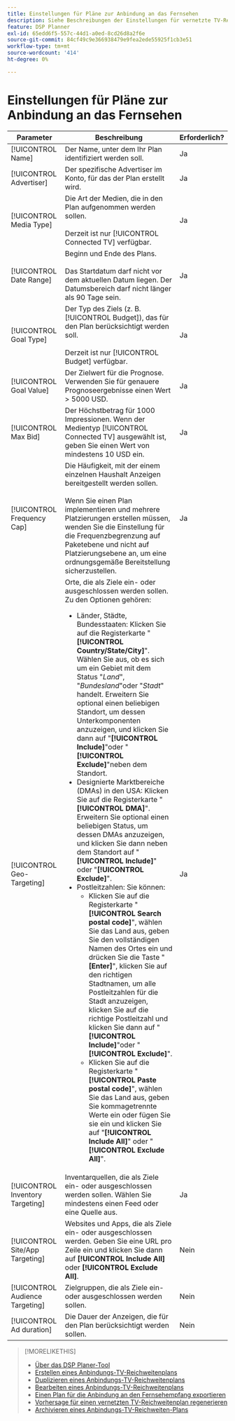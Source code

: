 ```yaml
---
title: Einstellungen für Pläne zur Anbindung an das Fernsehen
description: Siehe Beschreibungen der Einstellungen für vernetzte TV-Reichweitenpläne.
feature: DSP Planner
exl-id: 65edd6f5-557c-44d1-a0ed-8cd26d8a2f6e
source-git-commit: 84cf49c9e366938479e9fea2ede55925f1cb3e51
workflow-type: tm+mt
source-wordcount: '414'
ht-degree: 0%

---
```


# Einstellungen für Pläne zur Anbindung an das Fernsehen

| Parameter | Beschreibung | Erforderlich? |
| --- | --- | --- |
| [!UICONTROL Name] | Der Name, unter dem Ihr Plan identifiziert werden soll. | Ja |
| [!UICONTROL Advertiser] | Der spezifische Advertiser im Konto, für das der Plan erstellt wird. | Ja |
| [!UICONTROL Media Type] | Die Art der Medien, die in den Plan aufgenommen werden sollen.<br><br>Derzeit ist nur [!UICONTROL Connected TV] verfügbar. | Ja |
| [!UICONTROL Date Range] | Beginn und Ende des Plans.<br><br>Das Startdatum darf nicht vor dem aktuellen Datum liegen. Der Datumsbereich darf nicht länger als 90 Tage sein. | Ja |
| [!UICONTROL Goal Type] | Der Typ des Ziels (z. B. [!UICONTROL Budget]), das für den Plan berücksichtigt werden soll.<br><br>Derzeit ist nur [!UICONTROL Budget] verfügbar. | Ja |
| [!UICONTROL Goal Value] | Der Zielwert für die Prognose. Verwenden Sie für genauere Prognoseergebnisse einen Wert > 5000 USD. | Ja |
| [!UICONTROL Max Bid] | Der Höchstbetrag für 1000 Impressionen. Wenn der Medientyp [!UICONTROL Connected TV] ausgewählt ist, geben Sie einen Wert von mindestens 10 USD ein. | Ja |
| [!UICONTROL Frequency Cap] | Die Häufigkeit, mit der einem einzelnen Haushalt Anzeigen bereitgestellt werden sollen.<br><br>Wenn Sie einen Plan implementieren und mehrere Platzierungen erstellen müssen, wenden Sie die Einstellung für die Frequenzbegrenzung auf Paketebene und nicht auf Platzierungsebene an, um eine ordnungsgemäße Bereitstellung sicherzustellen. | Ja |
| [!UICONTROL Geo-Targeting] | Orte, die als Ziele ein- oder ausgeschlossen werden sollen. Zu den Optionen gehören:<ul><li>Länder, Städte, Bundesstaaten: Klicken Sie auf die Registerkarte &quot;**[!UICONTROL Country/State/City]**&quot;. Wählen Sie aus, ob es sich um ein Gebiet mit dem Status &quot;*Land*&quot;, &quot;*Bundesland*&quot;oder &quot;*Stadt*&quot; handelt. Erweitern Sie optional einen beliebigen Standort, um dessen Unterkomponenten anzuzeigen, und klicken Sie dann auf &quot;**[!UICONTROL Include]**&quot;oder &quot;**[!UICONTROL Exclude]**&quot;neben dem Standort.</li><li>Designierte Marktbereiche (DMAs) in den USA: Klicken Sie auf die Registerkarte &quot;**[!UICONTROL DMA]**&quot;. Erweitern Sie optional einen beliebigen Status, um dessen DMAs anzuzeigen, und klicken Sie dann neben dem Standort auf &quot;**[!UICONTROL Include]**&quot; oder &quot;**[!UICONTROL Exclude]**&quot;.</li><li>Postleitzahlen: Sie können:<ul><li>Klicken Sie auf die Registerkarte &quot;**[!UICONTROL Search postal code]**&quot;, wählen Sie das Land aus, geben Sie den vollständigen Namen des Ortes ein und drücken Sie die Taste &quot;**[Enter]**&quot;, klicken Sie auf den richtigen Stadtnamen, um alle Postleitzahlen für die Stadt anzuzeigen, klicken Sie auf die richtige Postleitzahl und klicken Sie dann auf &quot;**[!UICONTROL Include]**&quot;oder &quot;**[!UICONTROL Exclude]**&quot;.</li><li>Klicken Sie auf die Registerkarte &quot;**[!UICONTROL Paste postal code]**&quot;, wählen Sie das Land aus, geben Sie kommagetrennte Werte ein oder fügen Sie sie ein und klicken Sie auf &quot;**[!UICONTROL Include All]**&quot; oder &quot;**[!UICONTROL Exclude All]**&quot;.</li></ul></li></ul> | Ja |
| [!UICONTROL Inventory Targeting] | Inventarquellen, die als Ziele ein- oder ausgeschlossen werden sollen. Wählen Sie mindestens einen Feed oder eine Quelle aus. | Ja |
| [!UICONTROL Site/App Targeting] | Websites und Apps, die als Ziele ein- oder ausgeschlossen werden. Geben Sie eine URL pro Zeile ein und klicken Sie dann auf **[!UICONTROL Include All]** oder **[!UICONTROL Exclude All]**. | Nein |
| [!UICONTROL Audience Targeting] | Zielgruppen, die als Ziele ein- oder ausgeschlossen werden sollen. | Nein |
| [!UICONTROL Ad duration] | Die Dauer der Anzeigen, die für den Plan berücksichtigt werden sollen. | Nein |

>[!MORELIKETHIS]
>
>* [Über das DSP Planer-Tool](planner-about.md)
>* [Erstellen eines Anbindungs-TV-Reichweitenplans](planner-create.md)
>* [Duplizieren eines Anbindungs-TV-Reichweitenplans](planner-duplicate.md)
>* [Bearbeiten eines Anbindungs-TV-Reichweitenplans](planner-edit.md)
>* [Einen Plan für die Anbindung an den Fernsehempfang exportieren](planner-export.md)
>* [Vorhersage für einen vernetzten TV-Reichweitenplan regenerieren](planner-forecast.md)
>* [Archivieren eines Anbindungs-TV-Reichweiten-Plans](planner-archive.md)
